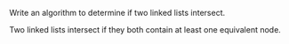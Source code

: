 Write an algorithm to determine if two linked lists intersect.

Two linked lists intersect if they both contain at least one equivalent node.
